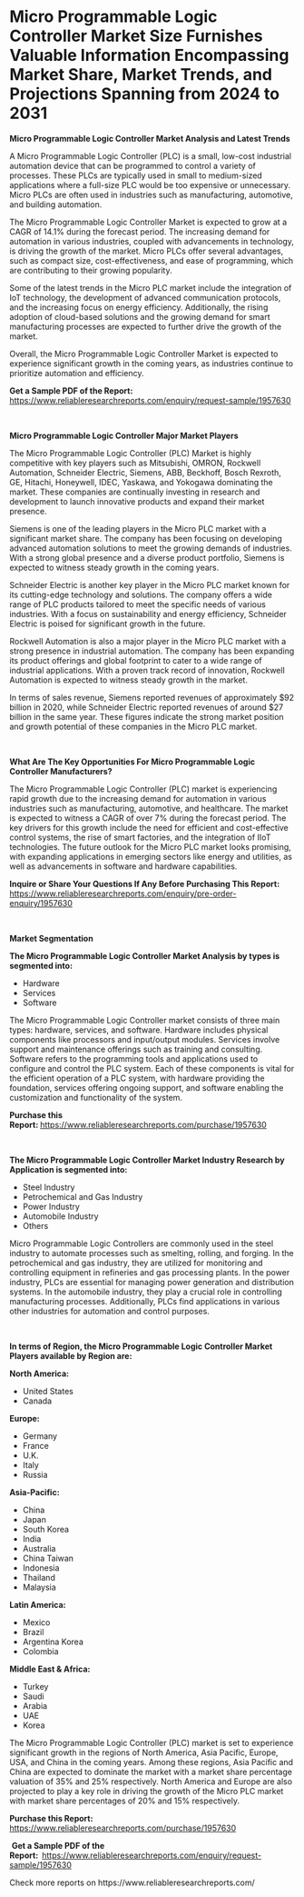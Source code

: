 <p><h1>Micro Programmable Logic Controller Market Size Furnishes Valuable Information Encompassing Market Share, Market Trends, and Projections Spanning from 2024 to 2031</h1></p><p><strong>Micro Programmable Logic Controller Market Analysis and Latest Trends</strong></p>
<p><p>A Micro Programmable Logic Controller (PLC) is a small, low-cost industrial automation device that can be programmed to control a variety of processes. These PLCs are typically used in small to medium-sized applications where a full-size PLC would be too expensive or unnecessary. Micro PLCs are often used in industries such as manufacturing, automotive, and building automation.</p><p>The Micro Programmable Logic Controller Market is expected to grow at a CAGR of 14.1% during the forecast period. The increasing demand for automation in various industries, coupled with advancements in technology, is driving the growth of the market. Micro PLCs offer several advantages, such as compact size, cost-effectiveness, and ease of programming, which are contributing to their growing popularity.</p><p>Some of the latest trends in the Micro PLC market include the integration of IoT technology, the development of advanced communication protocols, and the increasing focus on energy efficiency. Additionally, the rising adoption of cloud-based solutions and the growing demand for smart manufacturing processes are expected to further drive the growth of the market.</p><p>Overall, the Micro Programmable Logic Controller Market is expected to experience significant growth in the coming years, as industries continue to prioritize automation and efficiency.</p></p>
<p><strong>Get a Sample PDF of the Report:&nbsp;</strong> <a href="https://www.reliableresearchreports.com/enquiry/request-sample/1957630">https://www.reliableresearchreports.com/enquiry/request-sample/1957630</a></p>
<p>&nbsp;</p>
<p><strong>Micro Programmable Logic Controller Major Market Players</strong></p>
<p><p>The Micro Programmable Logic Controller (PLC) Market is highly competitive with key players such as Mitsubishi, OMRON, Rockwell Automation, Schneider Electric, Siemens, ABB, Beckhoff, Bosch Rexroth, GE, Hitachi, Honeywell, IDEC, Yaskawa, and Yokogawa dominating the market. These companies are continually investing in research and development to launch innovative products and expand their market presence.</p><p>Siemens is one of the leading players in the Micro PLC market with a significant market share. The company has been focusing on developing advanced automation solutions to meet the growing demands of industries. With a strong global presence and a diverse product portfolio, Siemens is expected to witness steady growth in the coming years.</p><p>Schneider Electric is another key player in the Micro PLC market known for its cutting-edge technology and solutions. The company offers a wide range of PLC products tailored to meet the specific needs of various industries. With a focus on sustainability and energy efficiency, Schneider Electric is poised for significant growth in the future.</p><p>Rockwell Automation is also a major player in the Micro PLC market with a strong presence in industrial automation. The company has been expanding its product offerings and global footprint to cater to a wide range of industrial applications. With a proven track record of innovation, Rockwell Automation is expected to witness steady growth in the market.</p><p>In terms of sales revenue, Siemens reported revenues of approximately $92 billion in 2020, while Schneider Electric reported revenues of around $27 billion in the same year. These figures indicate the strong market position and growth potential of these companies in the Micro PLC market.</p></p>
<p>&nbsp;</p>
<p><strong>What Are The Key Opportunities For Micro Programmable Logic Controller Manufacturers?</strong></p>
<p><p>The Micro Programmable Logic Controller (PLC) market is experiencing rapid growth due to the increasing demand for automation in various industries such as manufacturing, automotive, and healthcare. The market is expected to witness a CAGR of over 7% during the forecast period. The key drivers for this growth include the need for efficient and cost-effective control systems, the rise of smart factories, and the integration of IIoT technologies. The future outlook for the Micro PLC market looks promising, with expanding applications in emerging sectors like energy and utilities, as well as advancements in software and hardware capabilities.</p></p>
<p><strong>Inquire or Share Your Questions If Any Before Purchasing This Report:</strong> <a href="https://www.reliableresearchreports.com/enquiry/pre-order-enquiry/1957630">https://www.reliableresearchreports.com/enquiry/pre-order-enquiry/1957630</a></p>
<p>&nbsp;</p>
<p><strong>Market Segmentation</strong></p>
<p><strong>The Micro Programmable Logic Controller Market Analysis by types is segmented into:</strong></p>
<p><ul><li>Hardware</li><li>Services</li><li>Software</li></ul></p>
<p><p>The Micro Programmable Logic Controller market consists of three main types: hardware, services, and software. Hardware includes physical components like processors and input/output modules. Services involve support and maintenance offerings such as training and consulting. Software refers to the programming tools and applications used to configure and control the PLC system. Each of these components is vital for the efficient operation of a PLC system, with hardware providing the foundation, services offering ongoing support, and software enabling the customization and functionality of the system.</p></p>
<p><strong>Purchase this Report:&nbsp;</strong><a href="https://www.reliableresearchreports.com/purchase/1957630">https://www.reliableresearchreports.com/purchase/1957630</a></p>
<p>&nbsp;</p>
<p><strong>The Micro Programmable Logic Controller Market Industry Research by Application is segmented into:</strong></p>
<p><ul><li>Steel Industry</li><li>Petrochemical and Gas Industry</li><li>Power Industry</li><li>Automobile Industry</li><li>Others</li></ul></p>
<p><p>Micro Programmable Logic Controllers are commonly used in the steel industry to automate processes such as smelting, rolling, and forging. In the petrochemical and gas industry, they are utilized for monitoring and controlling equipment in refineries and gas processing plants. In the power industry, PLCs are essential for managing power generation and distribution systems. In the automobile industry, they play a crucial role in controlling manufacturing processes. Additionally, PLCs find applications in various other industries for automation and control purposes.</p></p>
<p>&nbsp;</p>
<p><strong>In terms of Region, the Micro Programmable Logic Controller Market Players available by Region are:</strong></p>
<p>
    <p> <strong> North America: </strong>
        <ul>
            <li>United States</li>
            <li>Canada</li>
        </ul>
        </p> 
    <p> <strong> Europe: </strong>
        <ul>
            <li>Germany</li>
            <li>France</li>
            <li>U.K.</li>
            <li>Italy</li>
            <li>Russia</li>
        </ul>
        </p> 
    <p> <strong> Asia-Pacific: </strong>
        <ul>
            <li>China</li>
            <li>Japan</li>
            <li>South Korea</li>
            <li>India</li>
            <li>Australia</li>
            <li>China Taiwan</li>
            <li>Indonesia</li>
            <li>Thailand</li>
            <li>Malaysia</li>
        </ul>
        </p> 
    <p> <strong> Latin America: </strong>
        <ul>
            <li>Mexico</li>
            <li>Brazil</li>
            <li>Argentina Korea</li>
            <li>Colombia</li>
        </ul>
        </p> 
    <p> <strong> Middle East & Africa: </strong>
        <ul>
            <li>Turkey</li>
            <li>Saudi</li>
            <li>Arabia</li>
            <li>UAE</li>
            <li>Korea</li>
        </ul>
    </p>
    </p>
<p><p>The Micro Programmable Logic Controller (PLC) market is set to experience significant growth in the regions of North America, Asia Pacific, Europe, USA, and China in the coming years. Among these regions, Asia Pacific and China are expected to dominate the market with a market share percentage valuation of 35% and 25% respectively. North America and Europe are also projected to play a key role in driving the growth of the Micro PLC market with market share percentages of 20% and 15% respectively.</p></p>
<p><strong>Purchase this Report: </strong><a href="https://www.reliableresearchreports.com/purchase/1957630">https://www.reliableresearchreports.com/purchase/1957630</a></p>
<p>&nbsp;<strong>Get a Sample PDF of the Report:&nbsp;&nbsp;</strong><a href="https://www.reliableresearchreports.com/enquiry/request-sample/1957630">https://www.reliableresearchreports.com/enquiry/request-sample/1957630</a></p>
<p><strong></strong></p>
<p>Check more reports on https://www.reliableresearchreports.com/</p>